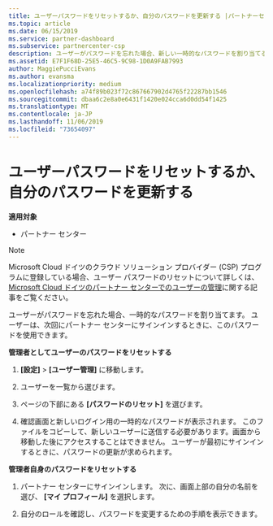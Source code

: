 ```yaml
---
title: ユーザーパスワードをリセットするか、自分のパスワードを更新する |パートナーセンター
ms.topic: article
ms.date: 06/15/2019
ms.service: partner-dashboard
ms.subservice: partnercenter-csp
description: ユーザーがパスワードを忘れた場合、新しい一時的なパスワードを割り当てることができます。 ユーザーは、次回にパートナー センターにサインインするときに、このパスワードを使用できます。
ms.assetid: E7F1F68D-25E5-46C5-9C98-1D0A9FAB7993
author: MaggiePucciEvans
ms.author: evansma
ms.localizationpriority: medium
ms.openlocfilehash: a74f89b023f72c867667902d4765f22287bb1546
ms.sourcegitcommit: dbaa6c2e8a0e6431f1420e024cca6d0dd54f1425
ms.translationtype: MT
ms.contentlocale: ja-JP
ms.lasthandoff: 11/06/2019
ms.locfileid: "73654097"
---
```

# <a name="reset-a-user-password-or-update-your-own-password"></a>ユーザーパスワードをリセットするか、自分のパスワードを更新する

**適用対象**

-  パートナー センター
   
> [!NOTE]  
>  Microsoft Cloud ドイツのクラウド ソリューション プロバイダー (CSP) プログラムに登録している場合、ユーザー パスワードのリセットについて詳しくは、[Microsoft Cloud ドイツのパートナー センターでのユーザーの管理](user-management-in-partner-center-for-microsoft-cloud-germany.md)に関する記事をご覧ください。

ユーザーがパスワードを忘れた場合、一時的なパスワードを割り当てます。 ユーザーは、次回にパートナー センターにサインインするときに、このパスワードを使用できます。

**管理者としてユーザーのパスワードをリセットする**

1.  **[設定]** &gt; **[ユーザー管理]** に移動します。
2.  ユーザーを一覧から選びます。

3.  ページの下部にある **[パスワードのリセット]** を選びます。

4.  確認画面と新しいログイン用の一時的なパスワードが表示されます。 このファイルをコピーして、新しいユーザーに送信する必要があります。画面から移動した後にアクセスすることはできません。 ユーザーが最初にサインインするときに、パスワードの更新が求められます。

**管理者自身のパスワードをリセットする**

1.  パートナー センターにサインインします。 次に、画面上部の自分の名前を選び、 **[マイ プロフィール]** を選択します。

2.  自分のロールを確認し、パスワードを変更するための手順を表示できます。

 

 



